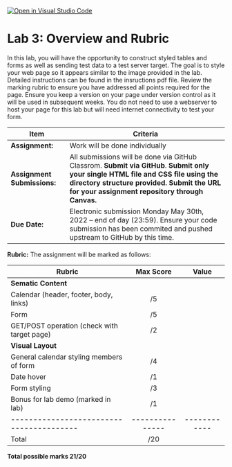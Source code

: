 [![Open in Visual Studio Code](https://classroom.github.com/assets/open-in-vscode-c66648af7eb3fe8bc4f294546bfd86ef473780cde1dea487d3c4ff354943c9ae.svg)](https://classroom.github.com/online_ide?assignment_repo_id=7939743&assignment_repo_type=AssignmentRepo)
# Lab 3: Overview and Rubric

In this lab, you will have the opportunity to construct styled tables and forms as well as sending test data to a test server target.  The goal is to style your web page so it appears similar to the image provided in the lab.  Detailed instructions can be found in the insructions pdf file.  Review the marking rubric to ensure you have addressed all points required for the page.  Ensure you keep a version on your page under version control as it will be used in subsequent weeks.  You do not need to use a webserver to host your page for this lab but will need internet connectivity to test your form.  


| **Item**            | **Criteria** |
|----------------|---------------|
|**Assignment:** | Work will be done individually|
|**Assignment Submissions:**| All submissions will be done via GitHub Classrom.  **Submit via GitHub**. **Submit only your single HTML file and CSS file using the directory structure provided.  Submit the URL for your assignment repository through Canvas.**|
|**Due Date:**| Electronic submission Monday May 30th, 2022 – end of day (23:59).  Ensure your code submission has been commited and pushed upstream to GitHub by this time.|


**Rubric:** The assignment will be marked as follows:

| **Rubric**                             | **Max Score** | **Value**  |
|----------------------------------------|:-------------:|:----------:|
|  **Sematic Content**                   |               |            | 
|	Calendar (header, footer, body, links) |	/5           |            |
| Form					                         |	/5           |            |
| GET/POST operation (check with target page)	| /2       |            | 
| **Visual Layout**                      |               |            | 
| General calendar styling members of form | /4          |            | 
|	Date hover	                           | /1            |            | 
| Form styling	                         | /3            |            | 
| Bonus for lab demo (marked in lab)		 | /1            |            |
|----------------------------------------|---------------|------------|
|Total                                   |       /20     |            |
				

**Total possible marks 21/20**
